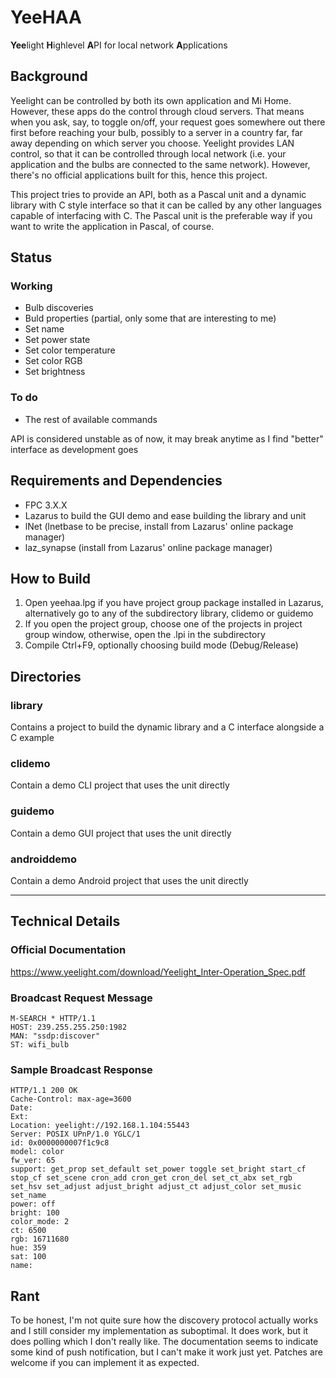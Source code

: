 # YeeHAA

**Yee**light **H**ighlevel **A**PI for local network **A**pplications

## Background

Yeelight can be controlled by both its own application and Mi Home. However, these apps do the control through cloud servers.
That means when you ask, say, to toggle on/off, your request goes somewhere out there first before reaching your bulb, possibly
to a server in a country far, far away depending on which server you choose. Yeelight provides LAN control, so that it can be
controlled through local network (i.e. your application and the bulbs are connected to the same network). However, there's no
official applications built for this, hence this project.

This project tries to provide an API, both as a Pascal unit and a dynamic library with C style interface so that it can be
called by any other languages capable of interfacing with C. The Pascal unit is the preferable way if you want to write the
application in Pascal, of course.

## Status

### Working

* Bulb discoveries
* Buld properties (partial, only some that are interesting to me)
* Set name
* Set power state
* Set color temperature
* Set color RGB
* Set brightness

### To do
* The rest of available commands

API is considered unstable as of now, it may break anytime as I find "better" interface as development goes

## Requirements and Dependencies

* FPC 3.X.X
* Lazarus to build the GUI demo and ease building the library and unit
* lNet (lnetbase to be precise, install from Lazarus' online package manager)
* laz_synapse (install from Lazarus' online package manager)

## How to Build

1. Open yeehaa.lpg if you have project group package installed in Lazarus, alternatively go to any of the subdirectory library, clidemo or guidemo
2. If you open the project group, choose one of the projects in project group window, otherwise, open the .lpi in the subdirectory
3. Compile Ctrl+F9, optionally choosing build mode (Debug/Release)

## Directories

### library

Contains a project to build the dynamic library and a C interface alongside a C example

### clidemo

Contain a demo CLI project that uses the unit directly

### guidemo

Contain a demo GUI project that uses the unit directly

### androiddemo

Contain a demo Android project that uses the unit directly

---

## Technical Details

### Official Documentation

https://www.yeelight.com/download/Yeelight_Inter-Operation_Spec.pdf

### Broadcast Request Message

```
M-SEARCH * HTTP/1.1
HOST: 239.255.255.250:1982
MAN: "ssdp:discover"
ST: wifi_bulb
```

### Sample Broadcast Response

```
HTTP/1.1 200 OK
Cache-Control: max-age=3600
Date:
Ext:
Location: yeelight://192.168.1.104:55443
Server: POSIX UPnP/1.0 YGLC/1
id: 0x0000000007f1c9c8
model: color
fw_ver: 65
support: get_prop set_default set_power toggle set_bright start_cf stop_cf set_scene cron_add cron_get cron_del set_ct_abx set_rgb set_hsv set_adjust adjust_bright adjust_ct adjust_color set_music set_name
power: off
bright: 100
color_mode: 2
ct: 6500
rgb: 16711680
hue: 359
sat: 100
name:
```

## Rant

To be honest, I'm not quite sure how the discovery protocol actually works and I still consider my implementation as suboptimal. It does work, but it does polling which I don't really like.
The documentation seems to indicate some kind of push notification, but I can't make it work just yet. Patches are welcome if you can implement it as expected.

